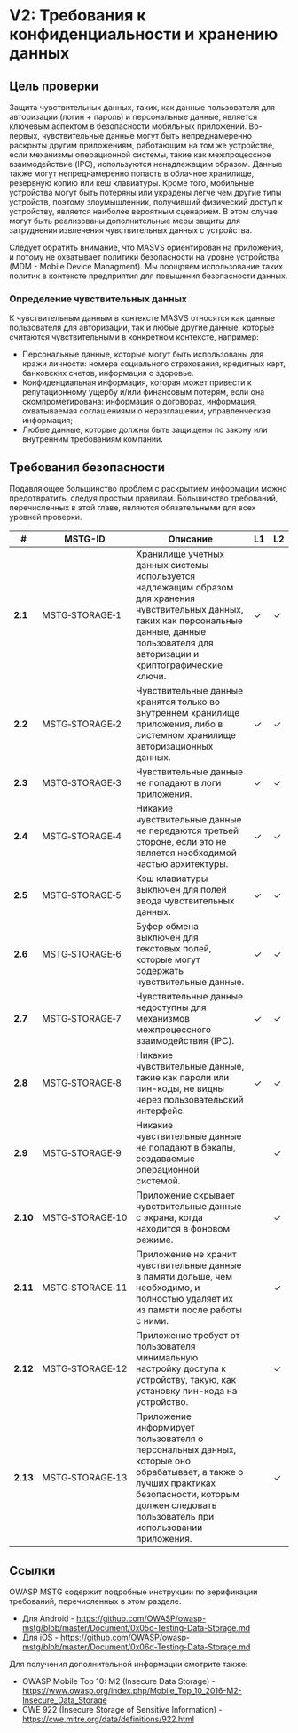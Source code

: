 # V2: Требования к конфиденциальности и хранению данных

## Цель проверки

Защита чувствительных данных, таких, как данные пользователя для авторизации (логин + пароль) и персональные данные, является ключевым аспектом в безопасности мобильных приложений. Во-первых, чувствительные данные могут  быть непреднамеренно раскрыты другим приложениям, работающим на том же устройстве, если механизмы операционной системы, такие как межпроцессное взаимодействие (IPC), используются ненадлежащим образом. Данные также могут непреднамеренно попасть в облачное хранилище, резервную копию или кеш клавиатуры. Кроме того, мобильные устройства могут быть потеряны или украдены легче чем другие типы устройств, поэтому злоумышленник, получивший физический доступ к устройству, является наиболее вероятным сценарием. В этом случае могут быть реализованы дополнительные меры защиты для затруднения извлечения чувствительных данных с устройства.

Следует обратить внимание, что MASVS ориентирован на приложения, и потому не охватывает политики безопасности на уровне устройства (MDM - Mobile Device Managment). Мы поощряем использование таких политик в контексте предприятия для повышения безопасности данных.

### Определение чувствительных данных

К чувствительным данным в контексте MASVS относятся как данные пользователя для авторизации, так и любые другие данные, которые считаются чувствительными в конкретном контексте, например:

- Персональные данные, которые могут быть использованы для кражи личности: номера социального страхования, кредитных карт, банковских счетов, информация о здоровье.
- Конфиденциальная информация, которая может привести к репутационному ущербу и/или финансовым потерям, если она скомпрометирована: информация о договорах, информация, охватываемая соглашениями о неразглашении, управленческая информация;
- Любые данные, которые должны быть защищены по закону или внутренним требованиям компании.

<div style="page-break-after: always;">
</div>

## Требования безопасности

Подавляющее большинство проблем с раскрытием информации можно предотвратить, следуя простым правилам. Большинство требований, перечисленных в этой главе, являются обязательными для всех уровней проверки.

| # | MSTG-ID | Описание | L1 | L2 |
| --- | --- | --- | --- | --- |
| **2.1** | MSTG‑STORAGE‑1 | Хранилище учетных данных системы используется надлежащим образом для хранения чувствительных данных, таких как персональные данные, данные пользователя для авторизации и криптографические ключи. | ✓ | ✓ |
| **2.2** | MSTG‑STORAGE‑2 | Чувствительные данные хранятся только во внутреннем хранилище приложения, либо в системном хранилище авторизационных данных. | ✓ | ✓ |
| **2.3** | MSTG‑STORAGE‑3 | Чувствительные данные не попадают в логи приложения. | ✓ | ✓ |
| **2.4** | MSTG‑STORAGE‑4 | Никакие чувствительные данные не передаются третьей стороне, если это не является необходимой частью архитектуры. | ✓ | ✓ |
| **2.5** | MSTG‑STORAGE‑5 | Кэш клавиатуры выключен для полей ввода чувствительных данных. | ✓ | ✓ |
| **2.6** | MSTG‑STORAGE‑6 | Буфер обмена выключен для текстовых полей, которые могут содержать чувствительные данные. | ✓ | ✓ |
| **2.7** | MSTG‑STORAGE‑7 | Чувствительные данные недоступны для механизмов межпроцессного взаимодействия (IPC). | ✓ | ✓ |
| **2.8** | MSTG‑STORAGE‑8 | Никакие чувствительные данные, такие как пароли или пин-коды, не видны через пользовательский интерфейс. | ✓ | ✓ |
| **2.9** | MSTG‑STORAGE‑9 | Никакие чувствительные данные не попадают в бэкапы, создаваемые операционной системой. |   | ✓ |
| **2.10** | MSTG‑STORAGE‑10 | Приложение скрывает чувствительные данные с экрана, когда находится в фоновом режиме. |  | ✓ |
| **2.11** | MSTG‑STORAGE‑11 | Приложение не хранит чувствительные данные в памяти дольше, чем необходимо, и полностью удаляет их из памяти после работы с ними. |  | ✓ |
| **2.12** | MSTG‑STORAGE‑12 | Приложение требует от пользователя минимальную настройку доступа к устройству, такую, как установку пин-кода на устройство. |  | ✓ |
| **2.13** | MSTG‑STORAGE‑13 | Приложение информирует пользователя о персональных данных, которые оно обрабатывает, а также о лучших практиках безопасности, которым должен следовать пользователь при использовании приложения. |  | ✓ |

<div style="page-break-after: always;">
</div>

## Ссылки

OWASP MSTG содержит подробные инструкции по верификации требований, перечисленных в этом разделе.

- Для Android - <https://github.com/OWASP/owasp-mstg/blob/master/Document/0x05d-Testing-Data-Storage.md>
- Для iOS - <https://github.com/OWASP/owasp-mstg/blob/master/Document/0x06d-Testing-Data-Storage.md>

Для получения дополнительной информации смотрите также:

- OWASP Mobile Top 10: M2 (Insecure Data Storage) - <https://www.owasp.org/index.php/Mobile_Top_10_2016-M2-Insecure_Data_Storage>
- CWE 922 (Insecure Storage of Sensitive Information) - <https://cwe.mitre.org/data/definitions/922.html>

